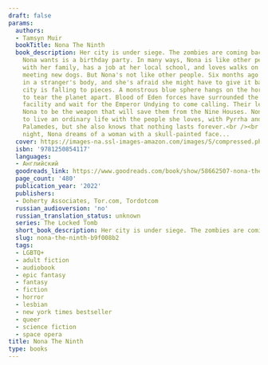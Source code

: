 ```yaml
---
draft: false
params:
  authors:
  - Tamsyn Muir
  bookTitle: Nona The Ninth
  book_description: Her city is under siege. The zombies are coming back. And all
    Nona wants is a birthday party. In many ways, Nona is like other people. She lives
    with her family, has a job at her local school, and loves walks on the beach and
    meeting new dogs. But Nona's not like other people. Six months ago she woke up
    in a stranger's body, and she's afraid she might have to give it back. The whole
    city is falling to pieces. A monstrous blue sphere hangs on the horizon, ready
    to tear the planet apart. Blood of Eden forces have surrounded the last Cohort
    facility and wait for the Emperor Undying to come calling. Their leaders want
    Nona to be the weapon that will save them from the Nine Houses. Nona would prefer
    to live an ordinary life with the people she loves, with Pyrrha and Camilla and
    Palamedes, but she also knows that nothing lasts forever.<br /><br />And each
    night, Nona dreams of a woman with a skull-painted face...
  cover: https://images-na.ssl-images-amazon.com/images/S/compressed.photo.goodreads.com/books/1643298298i/58662507.jpg
  isbn: '9781250854117'
  languages:
  - Английский
  goodreads_link: https://www.goodreads.com/book/show/58662507-nona-the-ninth
  page_count: '480'
  publication_year: '2022'
  publishers:
  - Doherty Associates, Tor.com, Tordotcom
  russian_audioversion: 'no'
  russian_translation_status: unknown
  series: The Locked Tomb
  short_book_description: Her city is under siege. The zombies are coming back.
  slug: nona-the-ninth-b9f008b2
  tags:
  - LGBTQ+
  - adult fiction
  - audiobook
  - epic fantasy
  - fantasy
  - fiction
  - horror
  - lesbian
  - new york times bestseller
  - queer
  - science fiction
  - space opera
title: Nona The Ninth
type: books
---
```

